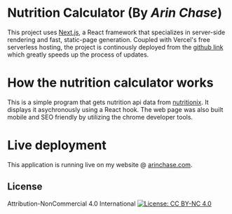 # Nutrition Calculator (By _Arin Chase_)
This project uses [Next.js](https://nextjs.org/), a React framework that specializes in server-side rendering and fast, static-page generation. Coupled with Vercel's free serverless hosting, the project is continously deployed from the [github link](https://github.com/ArinChase/nutrition-calculator) which greatly speeds up the process of updates.

# How the nutrition calculator works
This is a simple program that gets nutrition api data from [nutritionix](https://nutritionix.com). It displays it asychronously using  a React hook. The web page was also built mobile and SEO friendly by utilizing the chrome developer tools.

# Live deployment
This application is running live on my website @ [arinchase.com](https://arinchase.com).

## License
Attribution-NonCommercial 4.0 International
[![License: CC BY-NC 4.0](https://licensebuttons.net/l/by-nc/4.0/80x15.png)](https://creativecommons.org/licenses/by-nc/4.0/)